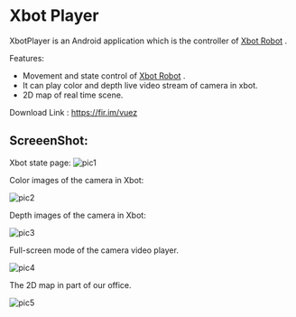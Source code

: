 # Xbot Player   

XbotPlayer is an Android application which is the controller of [Xbot Robot](http://robots.ros.org/xbot/) .

Features:

* Movement and state control of  [Xbot Robot](http://robots.ros.org/xbot/)  .
* It can play color and depth live video stream of camera in xbot.   
* 2D map of real time scene.

Download Link : https://fir.im/vuez

## ScreeenShot:

Xbot state page:
![pic1](image/pic1.jpg)

Color images of the camera in Xbot:

![pic2](image/pic2.jpg)

Depth images of the camera in Xbot:

![pic3](image/pic3.jpg)

Full-screen mode of the camera video player.

![pic4](image/pic4.png)





The 2D map in part of our office.

![pic5](image/pic5.png)